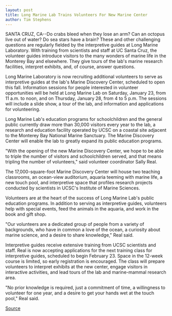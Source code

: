 ```yaml
---
layout: post
title: Long Marine Lab Trains Volunteers For New Marine Center
author: Tim Stephens
---
```


SANTA CRUZ, CA--Do crabs bleed when they lose an arm? Can an octopus live out of water? Do sea stars have a brain? These and other challenging questions are regularly fielded by the interpretive guides at Long Marine Laboratory. With training from scientists and staff at UC Santa Cruz, the volunteer guides introduce visitors to the many wonders of marine life in the Monterey Bay and elsewhere. They give tours of the lab's marine research facilities, interpret exhibits, and, of course, answer questions.

Long Marine Laboratory is now recruiting additional volunteers to serve as interpretive guides at the lab's Marine Discovery Center, scheduled to open this fall. Information sessions for people interested in volunteer opportunities will be held at Long Marine Lab on Saturday, January 23, from 11 a.m. to noon, and on Thursday, January 28, from 4 to 5 p.m. The sessions will include a slide show, a tour of the lab, and information and applications for volunteering.

Long Marine Lab's education programs for schoolchildren and the general public currently draw more than 30,000 visitors every year to the lab, a research and education facility operated by UCSC on a coastal site adjacent to the Monterey Bay National Marine Sanctuary. The Marine Discovery Center will enable the lab to greatly expand its public education programs.

"With the opening of the new Marine Discovery Center, we hope to be able to triple the number of visitors and schoolchildren served, and that means tripling the number of volunteers," said volunteer coordinator Sally Real.

The 17,000-square-foot Marine Discovery Center will house two teaching classrooms, an ocean-view auditorium, aquaria teeming with marine life, a new touch pool, and interpretive space that profiles research projects conducted by scientists in UCSC's Institute of Marine Sciences.

Volunteers are at the heart of the success of Long Marine Lab's public education programs. In addition to serving as interpretive guides, volunteers help with special events, feed the animals in the aquaria, and work in the book and gift shop.

"Our volunteers are a dedicated group of people from a variety of backgrounds, who have in common a love of the ocean, a curiosity about marine science, and a desire to share knowledge," Real said.

Interpretive guides receive extensive training from UCSC scientists and staff. Real is now accepting applications for the next training class for interpretive guides, scheduled to begin February 23. Space in the 12-week course is limited, so early registration is encouraged. The class will prepare volunteers to interpret exhibits at the new center, engage visitors in interactive activities, and lead tours of the lab and marine-mammal research area.

"No prior knowledge is required, just a commitment of time, a willingness to volunteer for one year, and a desire to get your hands wet at the touch pool," Real said.

[Source](http://www1.ucsc.edu/news_events/press_releases/archive/98-99/02-99/lml2.htm "Permalink to UC Santa Cruz: Long Marine Lab Volunteers")